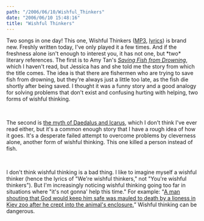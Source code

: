 ```yaml
---
path: "/2006/06/10/Wishful_Thinkers" 
date: "2006/06/10 15:48:16" 
title: "Wishful Thinkers" 
---
```

<p>Two songs in one day! This one, Wishful Thinkers (<a href="http://music.randomchaos.com/mp3s/scott_reynen/wishful_thinkers.mp3">MP3</a>, <a href="http://music.randomchaos.com/lyrics/scott_reynen/wishful_thinkers">lyrics</a>) is brand new. Freshly written today, I've only played it a few times. And if the freshness alone isn't enough to interest you, it has not one, but *two* literary references. The first is to Amy Tan's <cite><a href="http://www.npr.org/templates/story/story.php?storyId=5020636">Saving Fish from Drowning</a></cite>, which I haven't read, but Jessica has and she told me the story from which the title comes. The idea is that there are fishermen who are trying to save fish from drowning, but they're always just a little too late, as the fish die shortly after being saved. I thought it was a funny story and a good analogy for solving problems that don't exist and confusing hurting with helping, two forms of wishful thinking.</p><br><p>The second is <a href="http://thanasis.com/icarus.htm">the myth of Daedalus and Icarus</a>, which I don't think I've ever read either, but it's a common enough story that I have a rough idea of how it goes. It's a desperate failed attempt to overcome problems by cleverness alone, another form of wishful thinking. This one killed a person instead of fish.</p><br><p>I don't think wishful thinking is a bad thing. I like to imagine myself a wishful thinker (hence the lyrics of "We're wishful thinkers," not "You're wishful thinkers"). But I'm increasingly noticing wishful thinking going too far in situations where "it's not gonna' help this time." For example: <q><a href="http://today.reuters.com/news/newsarticle.aspx?type=oddlyEnoughNews&amp;storyid=2006-06-05T133715Z_01_L05642927_RTRUKOC_0_US-UKRAINE-LION.xml&amp;src=rss">A man shouting that God would keep him safe was mauled to death by a lioness in Kiev zoo after he crept into the animal's enclosure.</a></q> Wishful thinking can be dangerous.</p>